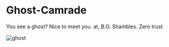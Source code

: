 # Ghost-Camrade
You see a ghost? Nice to meet you. at, B.O. Shambles. Zero trust

![ghost](https://user-images.githubusercontent.com/68930942/186519330-3b25cb4f-008a-4773-9979-fea62da06338.JPG)
